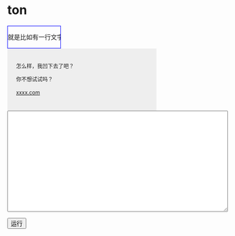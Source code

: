 # ton
<DIV STYLE="width: 120px; height: 50px; border: 1px solid blue;overflow: hidden; text-

overflow:ellipsis"> 

<NOBR>就是比如有一行文字，很长，表格内一行显示不下.</NOBR> 

</DIV>
<script> 

self.moveTo(0,0) 

self.resizeTo(screen.availWidth,screen.availHeight) 

</script> 

<div style="width:300px;padding:20px;overflow:hidden;word-wrap:break-word;word-

break:break:all; font-size:12px; line-height:18px; background-color:#eeeeee;">

<font disabled>

怎么样，我凹下去了吧？<br>

你不想试试吗？<br>

<a href="xxxx.com/">xxxx.com</a></font>

</div>

<script>

function Preview()

{var TestWin=open('');

TestWin.document.write(code.value);}

</script>

<textarea id=code cols=60 rows=15></textarea>

<br>

<button onclick=Preview() >运行</button>
